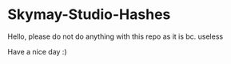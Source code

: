 # Skymay-Studio-Hashes

Hello, please do not do anything with this repo as it is bc. useless

Have a nice day :)
